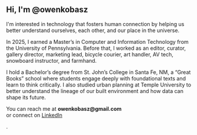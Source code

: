 <h2>Hi, I'm @owenkobasz</h2>

<p>I'm interested in technology that fosters human connection by helping us better understand ourselves, each other, and our place in the universe.</p>

<p>In 2025, I earned a Master’s in Computer and Information Technology from the University of Pennsylvania. Before that, I worked as an editor, curator, gallery director, marketing lead, bicycle courier, art handler, AV tech, snowboard instructor, and farmhand.</p>

<p>I hold a Bachelor’s degree from St. John’s College in Santa Fe, NM, a “Great Books” school where students engage deeply with foundational texts and learn to think critically. I also studied urban planning at Temple University to better understand the lineage of our built environment and how data can shape its future.</p>

<p>You can reach me at <strong>owenkobasz@gmail.com</strong><br> or connect on <a href="https://www.linkedin.com/in/owen-kobasz/" target="_blank">LinkedIn</a></p>.
